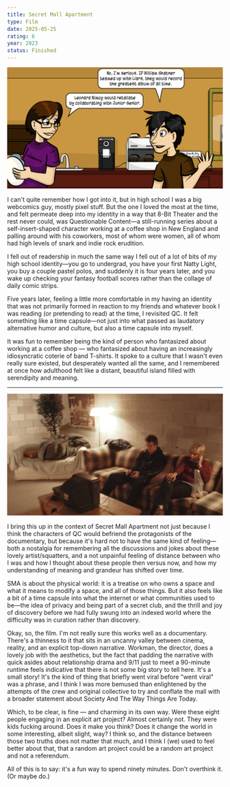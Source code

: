 ```yaml
---
title: Secret Mall Apartment
type: Film
date: 2025-05-25
rating: 6
year: 2023
status: Finished
---
```


![](/img/qc.png)

I can't quite remember how I got into it, but in high school I was a big webcomics guy, mostly pixel stuff. But the one I loved the most at the time, and felt permeate deep into my identity in a way that 8-Bit Theater and the rest never could, was Questionable Content—a still-running series about a self-insert-shaped character working at a coffee shop in New England and palling around with his coworkers, most of whom were women, all of whom had high levels of snark and indie rock erudition.

I fell out of readership in much the same way I fell out of a lot of bits of my high school identity—you go to undergrad, you have your first Natty Light, you buy a couple pastel polos, and suddenly it is four years later, and you wake up checking your fantasy football scores rather than the collage of daily comic strips.

Five years later, feeling a little more comfortable in my having an identity that was not primarily formed in reaction to my friends and whatever book I was reading (or pretending to read) at the time, I revisited QC. It felt something like a time capsule—not just into what passed as laudatory alternative humor and culture, but also a time capsule into myself.

It was fun to remember being the kind of person who fantasized about working at a coffee shop — who fantasized about having an increasingly idiosyncratic coterie of band T-shirts. It spoke to a culture that I wasn't even really sure existed, but desperately wanted all the same, and I remembered at once how adulthood felt like a distant, beautiful island filled with serendipity and meaning.

---

![](/img/sma.webp)

I bring this up in the context of Secret Mall Apartment not just because I think the characters of QC would befriend the protagonists of the documentary, but because it's hard not to have the same kind of feeling—both a nostalgia for remembering all the discussions and jokes about these lovely artist/squatters, and a not unpainful feeling of distance between who I was and how I thought about these people then versus now, and how my understanding of meaning and grandeur has shifted over time.

SMA is about the physical world: it is a treatise on who owns a space and what it means to modify a space, and all of those things. But it also feels like a bit of a time capsule into what the internet or what communities used to be—the idea of privacy and being part of a secret club, and the thrill and joy of discovery before we had fully swung into an indexed world where the difficulty was in curation rather than discovery.

Okay, so, the film. I'm not really sure this works well as a documentary. There's a thinness to it that sits in an uncanny valley between cinema, reality, and an explicit top-down narrative. Workman, the director, does a lovely job with the aesthetics, but the fact that padding the narrative with quick asides about relationship drama and 9/11 just to meet a 90-minute runtime feels indicative that there is not some big story to tell here. It's a small story! It's the kind of thing that briefly went viral before "went viral" was a phrase, and I think I was more bemused than enlightened by the attempts of the crew and original collective to try and conflate the mall with a broader statement about Society And The Way Things Are Today.

Which, to be clear, is fine — and charming in its own way. Were these eight people engaging in an explicit art project? Almost certainly not. They were kids fucking around. Does it make you think? Does it change the world in some interesting, albeit slight, way? I think so, and the distance between those two truths does not matter that much, and I think I (we) used to feel better about that, that a random art project could be a random art project and not a referendum.

All of this is to say: it's a fun way to spend ninety minutes. Don't overthink it. (Or maybe do.)